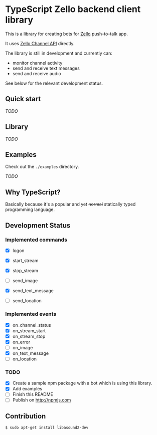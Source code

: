 # TypeScript Zello backend client library

This is a library for creating bots for [Zello](https://zello.com/) push-to-talk app.

It uses [Zello Channel API](https://github.com/zelloptt/zello-channel-api) directly.

The library is still in development and currently can:

- monitor channel activity
- send and receive text messages
- send and receive audio

See below for the relevant development status.

## Quick start

_TODO_

## Library

_TODO_

## Examples

Check out the `./examples` directory.

_TODO_

## Why TypeScript?

Basically because it's a popular and yet ~~normal~~ statically typed programming language.

## Development Status

### Implemented commands
- [x] logon
- [x] start_stream
- [x] stop_stream
- [ ] send_image
- [x] send_text_message
- [ ] send_location


### Implemented events
- [x] on_channel_status
- [x] on_stream_start
- [x] on_stream_stop
- [x] on_error
- [ ] on_image
- [x] on_text_message
- [ ] on_location

### TODO
- [x] Create a sample npm package with a bot which is using this library.
- [x] Add examples
- [ ] Finish this README
- [ ] Publish on http://npmjs.com

## Contribution

```
$ sudo apt-get install libasound2-dev
```

